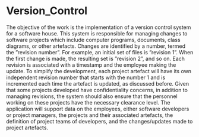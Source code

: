 # Version_Control

The objective of the work is the implementation of a version control system for a software house. This
system is responsible for managing changes to software projects which include computer programs,
documents, class diagrams, or other artefacts. Changes are identified by a number, termed the ”revision
number”. For example, an initial set of files is ”revision 1”. When the first change is made, the resulting
set is ”revision 2”, and so on. Each revision is associated with a timestamp and the employee making
the update. To simplify the development, each project artefact will have its own independent revision
number that starts with the number 1 and is incremented each time the artefact is updated, as discussed
before. Given that some projects developed have confidentiality concerns, in addition to managing
revisions, the system should also ensure that the personnel working on these projects have the necessary
clearance level. The application will support data on the employees, either software developers or project
managers, the projects and their associated artefacts, the definition of project teams of developers, and
the changes/updates made to project artefacts.
